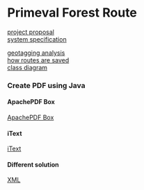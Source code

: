# Primeval Forest Route

[project proposal](./asciidocs/project-proposal.adoc)<br>
[system specification](./asciidocs/system-specification.adoc) <br>

[geotagging analysis](./asciidocs/geotagging_analysis.adoc) <br>
[how routes are saved](./asciidocs/savedData_analysis.md) <br> 
[class diagram](./asciidocs/images/classdiagram.png) <br>

### Create PDF using Java

#### ApachePDF Box

[ApachePDF Box](./asciidocs/ApachePDFBox.adoc) 

#### iText

[iText](./asciidocs/iText.adoc) 

#### Different solution

[XML](./asciidocs/XML.adoc) 